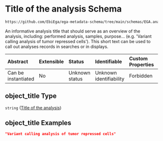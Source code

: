 # Title of the analysis Schema

```txt
https://github.com/EbiEga/ega-metadata-schema/tree/main/schemas/EGA.analysis.json#/properties/object_title
```

An informative analysis title that should serve as an overview of the analysis, including: performed analysis, samples, purpose... (e.g. 'Variant calling analysis of tumor repressed cells'). This short text can be used to call out analyses records in searches or in displays.

| Abstract            | Extensible | Status         | Identifiable            | Custom Properties | Additional Properties | Access Restrictions | Defined In                                                                       |
| :------------------ | :--------- | :------------- | :---------------------- | :---------------- | :-------------------- | :------------------ | :------------------------------------------------------------------------------- |
| Can be instantiated | No         | Unknown status | Unknown identifiability | Forbidden         | Allowed               | none                | [EGA.analysis.json\*](../../../schemas/EGA.analysis.json "open original schema") |

## object\_title Type

`string` ([Title of the analysis](ega-10-properties-title-of-the-analysis.md))

## object\_title Examples

```json
"Variant calling analysis of tumor repressed cells"
```
